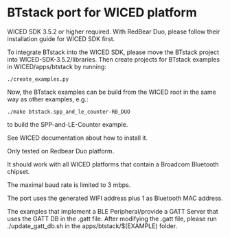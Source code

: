 # BTstack port for WICED platform

WICED SDK 3.5.2 or higher required. With RedBear Duo, please follow their installation guide for WICED SDK first.

To integrate BTstack into the WICED SDK, please move the BTstack project into WICED-SDK-3.5.2/libraries.
Then create projects for BTstack examples in WICED/apps/btstack by running:

	./create_examples.py

Now, the BTstack examples can be build from the WICED root in the same way as other examples, e.g.:

	./make btstack.spp_and_le_counter-RB_DUO

to build the SPP-and-LE-Counter example.

See WICED documentation about how to install it.

Only tested on Redbear Duo platform.

It should work with all WICED platforms that contain a Broadcom Bluetooth chipset.

The maximal baud rate is limited to 3 mbps.

The port uses the generated WIFI address plus 1 as Bluetooth MAC address.

The examples that implement a BLE Peripheral/provide a GATT Server that uses the GATT DB in the .gatt file.
After modifying the .gatt file, please run ./update_gatt_db.sh in the apps/btstack/$(EXAMPLE) folder.


